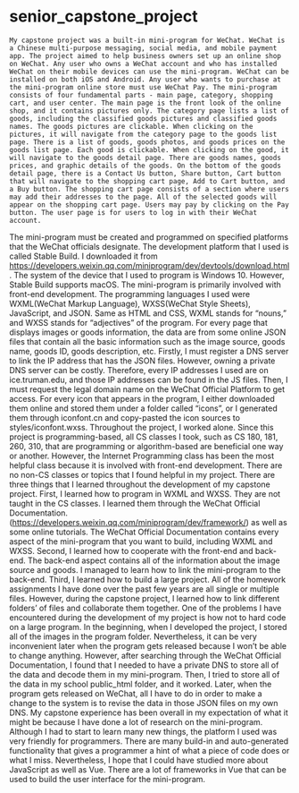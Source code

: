 # senior_capstone_project
	My capstone project was a built-in mini-program for WeChat. WeChat is a Chinese multi-purpose messaging, social media, and mobile payment app. The project aimed to help business owners set up an online shop on WeChat. Any user who owns a WeChat account and who has installed WeChat on their mobile devices can use the mini-program. WeChat can be installed on both iOS and Android. Any user who wants to purchase at the mini-program online store must use WeChat Pay. The mini-program consists of four fundamental parts - main page, category, shopping cart, and user center. The main page is the front look of the online shop, and it contains pictures only. The category page lists a list of goods, including the classified goods pictures and classified goods names. The goods pictures are clickable. When clicking on the pictures, it will navigate from the category page to the goods list page. There is a list of goods, goods photos, and goods prices on the goods list page. Each good is clickable. When clicking on the good, it will navigate to the goods detail page. There are goods names, goods prices, and graphic details of the goods. On the bottom of the goods detail page, there is a Contact Us button, Share button, Cart button that will navigate to the shopping cart page, Add to Cart button, and a Buy button. The shopping cart page consists of a section where users may add their addresses to the page. All of the selected goods will appear on the shopping cart page. Users may pay by clicking on the Pay button. The user page is for users to log in with their WeChat account. 
  The mini-program must be created and programmed on specified platforms that the WeChat officials designate. The development platform that I used is called Stable Build. I downloaded it from https://developers.weixin.qq.com/miniprogram/dev/devtools/download.html. The system of the device that I used to program is Windows 10. However, Stable Build supports macOS. 
  The mini-program is primarily involved with front-end development. The programming languages I used were WXML(WeChat Markup Language), WXSS(WeChat Style Sheets), JavaScript, and JSON. Same as HTML and CSS, WXML stands for “nouns,” and WXSS stands for “adjectives” of the program. For every page that displays images or goods information, the data are from some online JSON files that contain all the basic information such as the image source, goods name, goods ID, goods description, etc. Firstly, I must register a DNS server to link the IP address that has the JSON files. However, owning a private DNS server can be costly. Therefore, every IP addresses I used are on ice.truman.edu, and those IP addresses can be found in the JS files. Then, I must request the legal domain name on the WeChat Official Platform to get access. For every icon that appears in the program, I either downloaded them online and stored them under a folder called “icons”, or I generated them through iconfont.cn and copy-pasted the icon sources to styles/iconfont.wxss. 
  Throughout the project, I worked alone. Since this project is programming-based, all CS classes I took, such as CS 180, 181, 260, 310, that are programming or algorithm-based are beneficial one way or another. However, the Internet Programming class has been the most helpful class because it is involved with front-end development. There are no non-CS classes or topics that I found helpful in my project. 
  There are three things that I learned throughout the development of my capstone project. First, I learned how to program in WXML and WXSS. They are not taught in the CS classes. I learned them through the WeChat Official Documentation. (https://developers.weixin.qq.com/miniprogram/dev/framework/) as well as some online tutorials. The WeChat Official Documentation contains every aspect of the mini-program that you want to build, including WXML and WXSS. Second, I learned how to cooperate with the front-end and back-end. The back-end aspect contains all of the information about the image source and goods. I managed to learn how to link the mini-program to the back-end. Third, I learned how to build a large project. All of the homework assignments I have done over the past few years are all single or multiple files. However, during the capstone project, I learned how to link different folders’ of files and collaborate them together. 
  One of the problems I have encountered during the development of my project is how not to hard code on a large program. In the beginning, when I developed the project, I stored all of the images in the program folder. Nevertheless, it can be very inconvenient later when the program gets released because I won’t be able to change anything. However, after searching through the WeChat Official Documentation, I found that I needed to have a private DNS to store all of the data and decode them in my mini-program. Then, I tried to store all of the data in my school public_html folder, and it worked. Later, when the program gets released on WeChat, all I have to do in order to make a change to the system is to revise the data in those JSON files on my own DNS. 
  My capstone experience has been overall in my expectation of what it might be because I have done a lot of research on the mini-program. Although I had to start to learn many new things, the platform I used was very friendly for programmers. There are many build-in and auto-generated functionality that gives a programmer a hint of what a piece of code does or what I miss. Nevertheless, I hope that I could have studied more about JavaScript as well as Vue. There are a lot of frameworks in Vue that can be used to build the user interface for the mini-program.
